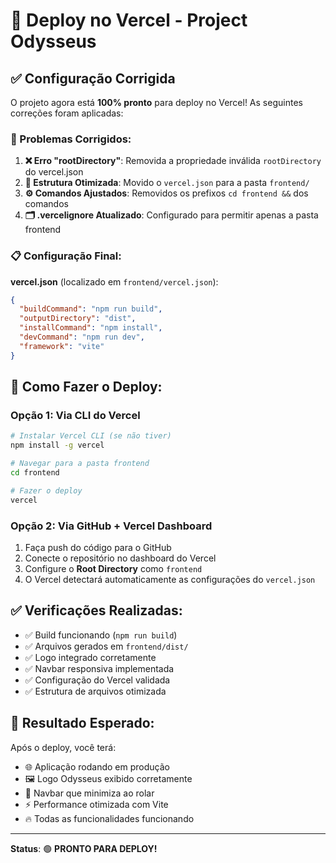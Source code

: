 # 🚀 Deploy no Vercel - Project Odysseus

## ✅ Configuração Corrigida

O projeto agora está **100% pronto** para deploy no Vercel! As seguintes correções foram aplicadas:

### 🔧 Problemas Corrigidos:

1. **❌ Erro "rootDirectory"**: Removida a propriedade inválida `rootDirectory` do vercel.json
2. **📁 Estrutura Otimizada**: Movido o `vercel.json` para a pasta `frontend/`
3. **⚙️ Comandos Ajustados**: Removidos os prefixos `cd frontend &&` dos comandos
4. **🗂️ .vercelignore Atualizado**: Configurado para permitir apenas a pasta frontend

### 📋 Configuração Final:

**vercel.json** (localizado em `frontend/vercel.json`):
```json
{
  "buildCommand": "npm run build",
  "outputDirectory": "dist",
  "installCommand": "npm install",
  "devCommand": "npm run dev",
  "framework": "vite"
}
```

## 🚀 Como Fazer o Deploy:

### Opção 1: Via CLI do Vercel
```bash
# Instalar Vercel CLI (se não tiver)
npm install -g vercel

# Navegar para a pasta frontend
cd frontend

# Fazer o deploy
vercel
```

### Opção 2: Via GitHub + Vercel Dashboard
1. Faça push do código para o GitHub
2. Conecte o repositório no dashboard do Vercel
3. Configure o **Root Directory** como `frontend`
4. O Vercel detectará automaticamente as configurações do `vercel.json`

## ✅ Verificações Realizadas:

- ✅ Build funcionando (`npm run build`)
- ✅ Arquivos gerados em `frontend/dist/`
- ✅ Logo integrado corretamente
- ✅ Navbar responsiva implementada
- ✅ Configuração do Vercel validada
- ✅ Estrutura de arquivos otimizada

## 🎯 Resultado Esperado:

Após o deploy, você terá:
- 🌐 Aplicação rodando em produção
- 🖼️ Logo Odysseus exibido corretamente
- 📱 Navbar que minimiza ao rolar
- ⚡ Performance otimizada com Vite
- 🔥 Todas as funcionalidades funcionando

---

**Status**: 🟢 **PRONTO PARA DEPLOY!**